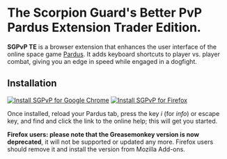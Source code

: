 # The Scorpion Guard's Better PvP Pardus Extension Trader Edition.

**SGPvP TE** is a browser extension that enhances the user interface of the online
space game [Pardus](http://www.pardus.at/). It adds keyboard shortcuts to player
vs. player combat, giving you an edge in speed while engaged in a dogfight.

## Installation

[![Install SGPvP for Google Chrome](https://img.shields.io/chrome-web-store/v/fgaanejfgbdmilifodhjhlpkigncjfih)](https://chrome.google.com/webstore/detail/sgs-better-pvp-pardus-ext/fgaanejfgbdmilifodhjhlpkigncjfih)  [![Install SGPvP for Firefox](https://img.shields.io/amo/v/sgpvp-pardus-trader-edition)](https://addons.mozilla.org/firefox/addon/sgpvp-pardus-trader-edition/)

Once installed, reload your Pardus tab, press the key _i_ (for _info_) or escape key, and find
and click the link to the online help; this will get you started.

**Firefox users: please note that the Greasemonkey version is now deprecated**, it will
not be supported or updated any more. Firefox users should remove it and install
the version from Mozilla Add-ons.
